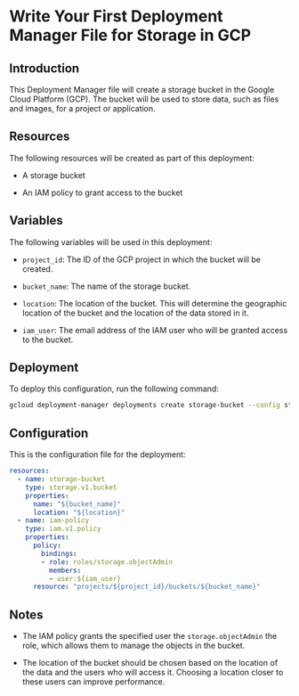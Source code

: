 # Write Your First Deployment Manager File for Storage in GCP

## **Introduction**

This Deployment Manager file will create a storage bucket in the Google Cloud Platform (GCP). The bucket will be used to store data, such as files and images, for a project or application.

## **Resources**

The following resources will be created as part of this deployment:

* A storage bucket
    
* An IAM policy to grant access to the bucket
    

## **Variables**

The following variables will be used in this deployment:

* `project_id`: The ID of the GCP project in which the bucket will be created.
    
* `bucket_name`: The name of the storage bucket.
    
* `location`: The location of the bucket. This will determine the geographic location of the bucket and the location of the data stored in it.
    
* `iam_user`: The email address of the IAM user who will be granted access to the bucket.
    

## **Deployment**

To deploy this configuration, run the following command:

```bash
gcloud deployment-manager deployments create storage-bucket --config storage-bucket.yaml
```

## **Configuration**

This is the configuration file for the deployment:

```yaml
resources:
  - name: storage-bucket
    type: storage.v1.bucket
    properties:
      name: "${bucket_name}"
      location: "${location}"
  - name: iam-policy
    type: iam.v1.policy
    properties:
      policy:
        bindings:
        - role: roles/storage.objectAdmin
          members:
          - user:${iam_user}
      resource: "projects/${project_id}/buckets/${bucket_name}"
```

## **Notes**

* The IAM policy grants the specified user the `storage.objectAdmin` the role, which allows them to manage the objects in the bucket.
    
* The location of the bucket should be chosen based on the location of the data and the users who will access it. Choosing a location closer to these users can improve performance.